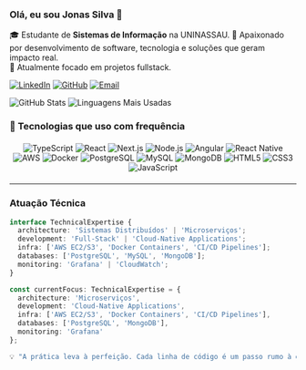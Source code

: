 ### Olá, eu sou Jonas Silva 👋
🎓 Estudante de **Sistemas de Informação** na UNINASSAU.
💼 Apaixonado por desenvolvimento de software, tecnologia e soluções que geram impacto real.  
🚀 Atualmente focado em projetos fullstack.

[![LinkedIn](https://img.shields.io/badge/-LinkedIn-0077B5?style=flat&logo=linkedin&logoColor=white)](https://www.linkedin.com/in/jonas-silva-699538230)
[![GitHub](https://img.shields.io/badge/-GitHub-181717?style=flat&logo=github&logoColor=white)](https://github.com/jonasferreira-silva1) <!-- Link corrigido -->
[![Email](https://img.shields.io/badge/-Email-D14836?style=flat&logo=gmail&logoColor=white)](mailto:jonas.fsilva1@hotmail.com)


![GitHub Stats](https://github-readme-stats.vercel.app/api?username=jonasferreira-silva1&show_icons=true&theme=dracula&hide_title=true&include_all_commits=true) <!-- Username corrigido -->
![Linguagens Mais Usadas](https://github-readme-stats.vercel.app/api/top-langs/?username=jonasferreira-silva1&layout=compact&theme=dracula) <!-- Username corrigido -->


### 🚀 Tecnologias que uso com frequência

<div align="center" style="margin: 20px 0">
  <img src="https://img.shields.io/badge/TypeScript-3178C6?style=flat&logo=typescript&logoColor=white" alt="TypeScript">
  <img src="https://img.shields.io/badge/React-20232A?style=flat&logo=react&logoColor=61DAFB" alt="React">
  <img src="https://img.shields.io/badge/Next.js-000000?style=flat&logo=next.js&logoColor=white" alt="Next.js">
  <img src="https://img.shields.io/badge/Node.js-339933?style=flat&logo=nodedotjs&logoColor=white" alt="Node.js">
  <img src="https://img.shields.io/badge/Angular-DD0031?style=flat&logo=angular&logoColor=white" alt="Angular">
  <img src="https://img.shields.io/badge/React_Native-20232A?style=flat&logo=react&logoColor=61DAFB" alt="React Native">
  <img src="https://img.shields.io/badge/AWS-232F3E?style=flat&logo=amazonaws&logoColor=FF9900" alt="AWS">
  <img src="https://img.shields.io/badge/Docker-2496ED?style=flat&logo=docker&logoColor=white" alt="Docker">
  <img src="https://img.shields.io/badge/PostgreSQL-4169E1?style=flat&logo=postgresql&logoColor=white" alt="PostgreSQL">
  <img src="https://img.shields.io/badge/MySQL-4479A1?style=flat&logo=mysql&logoColor=white" alt="MySQL">
  <img src="https://img.shields.io/badge/MongoDB-47A248?style=flat&logo=mongodb&logoColor=white" alt="MongoDB">
  <img src="https://img.shields.io/badge/HTML5-E34F26?style=flat&logo=html5&logoColor=white" alt="HTML5">
  <img src="https://img.shields.io/badge/CSS3-1572B6?style=flat&logo=css3&logoColor=white" alt="CSS3">
  <img src="https://img.shields.io/badge/JavaScript-F7DF1E?style=flat&logo=javascript&logoColor=black" alt="JavaScript">
</div>

---

### Atuação Técnica

```ts
interface TechnicalExpertise {
  architecture: 'Sistemas Distribuídos' | 'Microserviços';
  development: 'Full-Stack' | 'Cloud-Native Applications';
  infra: ['AWS EC2/S3', 'Docker Containers', 'CI/CD Pipelines'];
  databases: ['PostgreSQL', 'MySQL', 'MongoDB'];
  monitoring: 'Grafana' | 'CloudWatch';
}

const currentFocus: TechnicalExpertise = {
  architecture: 'Microserviços',
  development: 'Cloud-Native Applications',
  infra: ['AWS EC2/S3', 'Docker Containers', 'CI/CD Pipelines'],
  databases: ['PostgreSQL', 'MongoDB'],
  monitoring: 'Grafana'
};

💡 "A prática leva à perfeição. Cada linha de código é um passo rumo à excelência."
